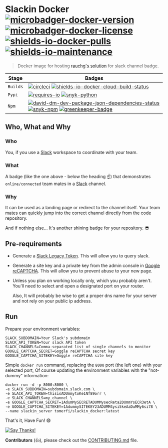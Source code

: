 <!--lint disable maximum-heading-length-->
# Slackin Docker</br>[![microbadger-docker-version]][7] [![microbadger-docker-license]][8] [![shields-io-docker-pulls]][9]</br>[![shields-io-maintenance]][0]

> Docker image for hosting [rauchg's solution](https://github.com/rauchg/slackin) for slack channel
> badge.

| Stage     | Badges                                                                                            |
| --------- | ------------------------------------------------------------------------------------------------- |
| `Builds`  | [![circleci]][2] [![shields-io-docker-cloud-build-status]][10]                                    |
| `Pypi`    | [![requires-io]][3] [![snyk-python]][5]                                                           |
| `Npm`     | [![david-dm-dev-package-json-dependencies-status]][4] [![snyk-npm]][6] [![greenkeeper-badge]][11] |

## Who, What and Why

### Who

You, if you use a [Slack](https://slack.com) workspace to coordinate with your team.

### What

A badge (like the one above - below the heading :point_up:) that demonstrates `online/connected`
team mates in a [Slack](https://slack.com) channel.

### Why

It can be used as a landing page or redirect to the channel itself. Your team mates can quickly jump
into the correct channel directly from the code repository.

And if nothing else... It's another shining badge for your repository. :sunglasses:

## Pre-requirements

-   Generate a [Slack Legacy Token](https://api.slack.com/custom-integrations/legacy-tokens).
    This will allow you to query slack.

-   Generate a site key and a private key from the admin console in [Google reCAPTCHA](https://www.google.com/recaptcha/intro/v3.html).
    This will allow you to prevent abuse to your new page.

-   Unless you plan on working locally only, which you probably aren't.
    You'll need to select and open a designated port on your router.

    Also, It will probably be wise to get a proper dns name for your server
    and not rely on your public ip address.

## Run

Prepare your environment variables:

```text
SLACK_SUBDOMAIN=Your Slack's subdomain
SLACK_API_TOKEN=Your slack API token
SLACK_CHANNELS=Comma-separated list of single channels to monitor
GOOGLE_CAPTCHA_SECRET=Goggle reCAPTCHA secret key
GOOGLE_CAPTCHA_SITEKEY=Goggle reCAPTCHA site key
```

Simple `docker run` command, replacing the `8000` port (the left one) with your selected port,
Of course updating the environment variables with the "not-dummy" information:

```shell
docker run -d -p 8000:8000 \
-e SLACK_SUBDOMAIN=subdomain.slack.com \
-e SLACK_API_TOKEN=thisisADUmmytoKe1Nf89orr \
-e SLACK_CHANNELS=my_channel \
-e GOOGLE_CAPTCHA_SECRET=1AdumMySECRETADUMMysecReta2DUmmYsECR3etA \
-e GOOGLE_CAPTCHA_SITEKEY=1AdummySITEKEY23ADUMM4ysi5keAaDuMMy6si78 \
--name slackin_server tomerfi/slackin_docker:latest
```

That's it, Have Fun! :smile:

[![Say Thanks!](https://img.shields.io/badge/Say%20Thanks-!-1EAEDB.svg)](https://saythanks.io/to/TomerFi)

**Contributors** (:thumbsup:), please check out the [CONTRIBUTING.md](CONTRIBUTING.md) file.

<!-- Real Links -->
[0]: https://github.com/TomerFi/slackin_docker
[2]: https://circleci.com/gh/TomerFi/slackin_docker
[3]: https://requires.io/github/TomerFi/slackin_docker/requirements
[4]: https://david-dm.org/TomerFi/slackin_docker
[5]: https://snyk.io/test/github/TomerFi/slackin_docker?targetFile=requirements.txt
[6]: https://snyk.io/test/github/TomerFi/slackin_docker?targetFile=package.json
[7]: https://microbadger.com/images/tomerfi/slackin_docker
[8]: https://github.com/TomerFi/slackin_docker/blob/dev/LICENSE
[9]: https://hub.docker.com/r/tomerfi/slackin_docker
[10]: https://hub.docker.com/r/tomerfi/switcher_webapi/builds
[11]: https://greenkeeper.io/

<!-- Badges Links -->
[circleci]: https://circleci.com/gh/TomerFi/slackin_docker.svg?style=shield
[david-dm-dev-package-json-dependencies-status]: https://david-dm.org/TomerFi/slackin_docker/status.svg
[greenkeeper-badge]: https://badges.greenkeeper.io/TomerFi/slackin_docker.svg
[requires-io]: https://requires.io/github/TomerFi/slackin_docker/requirements.svg
[microbadger-docker-license]: https://images.microbadger.com/badges/license/tomerfi/slackin_docker.svg
[microbadger-docker-version]: https://images.microbadger.com/badges/version/tomerfi/slackin_docker.svg
[shields-io-docker-cloud-build-status]: https://img.shields.io/docker/cloud/build/tomerfi/slackin_docker.svg
[shields-io-docker-pulls]: https://img.shields.io/docker/pulls/tomerfi/slackin_docker.svg
[shields-io-maintenance]: https://img.shields.io/badge/Maintained%3F-yes-green.svg
[snyk-npm]: https://snyk.io//test/github/TomerFi/slackin_docker/badge.svg?targetFile=package.json
[snyk-python]: https://snyk.io//test/github/TomerFi/slackin_docker/badge.svg?targetFile=requirements.txt
